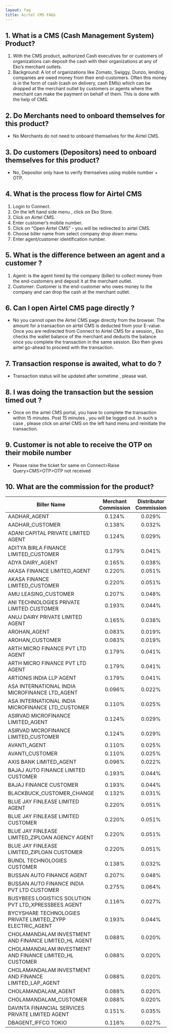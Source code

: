 ```yaml
---
layout: faq
title: Airtel CMS FAQs
---
```


## 1. What is a CMS (Cash Management System) Product?

1. With the CMS product, authorized Cash executives for or customers of organizations can deposit the cash with their organizations at any of Eko’s merchant outlets.
1. Background: A lot of organizations like Zomato, Swiggy, Dunzo, lending companies are owed money from their end-customers. Often this money is in the form of cash (cash on delivery, cash EMIs) which can be dropped at the merchant outlet by customers or agents where the merchant can make the payment on behalf of them. This is done with the help of CMS.

## 2. Do Merchants need to onboard themselves for this product?

- No Merchants do not need to onboard themselves for the Airtel CMS.

## 3. Do customers (Depositors) need to onboard themselves for this product?

- No, Depositor only have to verify themselves using mobile number + OTP.

## 4. What is the process flow for Airtel CMS

1. Login to  Connect.
1. On the left hand side menu , click on Eko Store.
1. Click on Airtel CMS.
1. Enter customer’s mobile number.
1. Click on “Open Airtel CMS” - you will be redirected to airtel CMS.
1. Choose biller name from select company drop down menu.
1. Enter agent/customer identification number. 
 
## 5. What is the difference between an agent and a customer ?

1. Agent: is the agent hired by the company (biller) to collect money from the end-customers and deposit it at the merchant outlet.
1. Customer: Customer is the end-customer who owes money to the company and can drop the cash at the merchant outlet.

## 6. Can I open Airtel CMS page directly ?

- No you cannot open the Airtel CMS page directly from the browser. The amount for a transaction on airtel CMS is deducted from your E-value. Once you are redirected from Connect to Airtel CMS for a session,, Eko checks the wallet balance of the merchant and deducts the balance once you complete the transaction in the same session. Eko then gives airtel go-ahead to proceed with the transaction. 

## 7. Transaction response is awaited, what to do ?

- Transaction status will be updated after sometime , please wait.

## 8. I was doing the transaction but the session timed out ?

- Once on the airtel CMS portal, you have to complete the transaction within 15 minutes. Post 15 minutes , you will be logged out. In such a case , please click on airtel CMS on the left hand menu and reinitiate the transaction.

## 9. Customer is not able to receive the OTP on their mobile number 

- Please raise the ticket for same on Connect>Raise Query>CMS>OTP>OTP not received 

## 10. What are the commission for the product?

| Biller Name | Merchant Commission | Distributor Commission |
|----------|:---------------:|:---------------:|
| AADHAR_AGENT | 0.124% | 0.029% |
| AADHAR_CUSTOMER | 0.138% | 0.032% |
| ADANI CAPITAL PRIVATE LIMITED AGENT | 0.124% | 0.029% |
| ADITYA BIRLA FINANCE LIMITED_CUSTOMER | 0.179% | 0.041% |
| ADYA DAIRY_AGENT | 0.165% | 0.038% | 
| AKASA FINANCE LIMITED_AGENT | 0.220% | 0.051% |
| AKASA FINANCE LIMITED_CUSTOMER | 0.220% | 0.051% |
| AMU LEASING_CUSTOMER | 0.207% | 0.048% |
| ANI TECHNOLOGIES PRIVATE LIMITED CUSTOMER | 0.193% | 0.044% |
| ANUJ DAIRY PRIVATE LIMITED AGENT | 0.165% | 0.038% |
| AROHAN_AGENT | 0.083% | 0.019% |
| AROHAN_CUSTOMER | 0.083% | 0.019% |
| ARTH MICRO FINANCE PVT LTD AGENT | 0.179% | 0.041% |
| ARTH MICRO FINANCE PVT LTD AGENT | 0.179% | 0.041% |
| ARTIONIS INDIA LLP AGENT | 0.179% | 0.041%  | 0.022% |
| ASA INTERNATIONAL INDIA MICROFINANCE LTD_AGENT | 0.096% | 0.022% |
| ASA INTERNATIONAL INDIA MICROFINANCE LTD_CUSTOMER | 0.110% | 0.025% |
| ASIRVAD MICROFINANCE LIMITED_AGENT | 0.124% | 0.029% |
| ASIRVAD MICROFINANCE LIMITED_CUSTOMER | 0.124% | 0.029% |
| AVANTI_AGENT | 0.110% | 0.025% |
| AVANTI_CUSTOMER | 0.110% | 0.025% |
| AXIS BANK LIMITED_AGENT | 0.096% | 0.022% |
| BAJAJ AUTO FINANCE LIMITED CUSTOMER | 0.193% | 0.044% |
| BAJAJ FINANCE CUSTOMER | 0.193% | 0.044% |
| BLACKBUCK_CUSTOMER_CHANGE | 0.132% | 0.031% |
| BLUE JAY FINLEASE LIMITED AGENT | 0.220% | 0.051% |
| BLUE JAY FINLEASE LIMITED CUSTOMER | 0.220% | 0.051% |
| BLUE JAY FINLEASE LIMITED_ZIPLOAN AGENCY AGENT | 0.220% | 0.051% |
| BLUE JAY FINLEASE LIMITED_ZIPLOAN CUSTOMER | 0.220% | 0.051% |
| BUNDL TECHNOLOGIES CUSTOMER | 0.138% | 0.032% |
| BUSSAN AUTO FINANCE AGENT | 0.207% | 0.048% |
| BUSSAN AUTO FINANCE INDIA PVT LTD CUSTOMER | 0.275% | 0.064% | 
| BUSYBEES LOGISTICS SOLUTION PVT LTD_XPRESSBEES AGENT | 0.116% | 0.027% |
| BYCYSHARE TECHNOLOGIES PRIVATE LIMITED_ZYPP ELECTRIC_AGENT | 0.193% | 0.044% |
| CHOLAMANDALAM INVESTMENT AND FINANCE LIMITED_HL AGENT | 0.088% | 0.020% |
| CHOLAMANDALAM INVESTMENT AND FINANCE LIMITED_HL CUSTOMER | 0.088% | 0.020% |
| CHOLAMANDALAM INVESTMENT AND FINANCE LIMITED_LAP_AGENT | 0.088% | 0.020% |
| CHOLAMANDALAM_AGENT | 0.088% | 0.020% |
| CHOLAMANDALAM_CUSTOMER | 0.088% | 0.020% |
| DAVINTA FINANCIAL SERVICES PRIVATE LIMITED AGENT | 0.151% | 0.035% |
| DBAGENT_IFFCO TOKIO | 0.116% | 0.027% |
